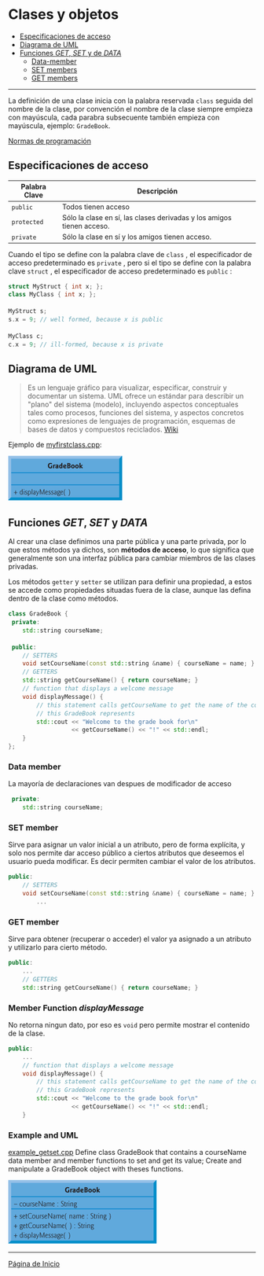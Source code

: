 # Clases y objetos

- [Especificaciones de acceso](#especificaciones-de-acceso)
- [Diagrama de UML](#diagrama-de-uml)
- [Funciones *GET*, *SET* y de *DATA*](#funciones--get----set--y-de--data-)
  + [Data-member](#data-member)
  + [SET members](#set-members)
  + [GET members](#get-members)

---

La definición de una clase inicia con la palabra reservada ```class``` seguida del nombre de la clase, por convención el nombre de la clase siempre empieza con mayúscula, cada parabra subsecuente también empieza con mayúscula, ejemplo: ```GradeBook```.

[Normas de programación](http://cppunit.sourceforge.net/cppunit2/doc/coding_guidelines.html)

## Especificaciones de acceso

| Palabra Clave   | Descripción                                                  |
| --------------- | ------------------------------------------------------------ |
| ```public```    | Todos tienen acceso                                          |
| ```protected``` | Sólo la clase en sí, las clases derivadas y los amigos tienen acceso. |
| ```private```   | Sólo la clase en sí y los amigos tienen acceso.              |

Cuando el tipo se define con la palabra clave de `class` , el especificador de acceso predeterminado es `private` , pero si el tipo se define con la palabra clave `struct` , el especificador de acceso predeterminado es `public` :

```c++
struct MyStruct { int x; };
class MyClass { int x; };

MyStruct s;
s.x = 9; // well formed, because x is public

MyClass c;
c.x = 9; // ill-formed, because x is private
```

## Diagrama de UML

> Es un lenguaje gráfico para visualizar, especificar, construir y documentar un sistema. UML ofrece un estándar para describir un "plano" del sistema (modelo), incluyendo aspectos conceptuales tales como procesos, funciones del sistema, y aspectos concretos como expresiones de lenguajes de programación, esquemas de bases de datos y compuestos reciclados. [Wiki](https://es.wikipedia.org/wiki/Lenguaje_unificado_de_modelado)

Ejemplo de [myfirstclass.cpp](../examples/01_intro_objects/01/myfirstclass.cpp):

![myfirstclass uml](../resources/myfirstclass_uml.jpg)

## Funciones *GET*, *SET* y *DATA*

Al crear una clase definimos una parte pública y una parte privada, por lo que estos métodos ya dichos,  son **métodos de acceso**, lo que significa que generalmente son una interfaz pública para cambiar miembros de las clases privadas.

Los métodos `getter` y `setter` se utilizan para definir una propiedad, a estos se accede como propiedades situadas fuera de la clase, aunque las defina dentro de la clase como métodos.

```c++
class GradeBook {
 private:
    std::string courseName;

 public:
    // SETTERS
    void setCourseName(const std::string &name) { courseName = name; }
    // GETTERS
    std::string getCourseName() { return courseName; }
    // function that displays a welcome message
    void displayMessage() {
        // this statement calls getCourseName to get the name of the course
        // this GradeBook represents
        std::cout << "Welcome to the grade book for\n"
                  << getCourseName() << "!" << std::endl;
    }
};
```

### Data member

La mayoría de declaraciones van despues de modificador de acceso

```c++
 private:
    std::string courseName;
```

### SET member

Sirve para asignar un valor inicial a un atributo, pero de forma explícita,  y solo nos permite dar acceso público a ciertos atributos que deseemos el usuario pueda modificar. Es decir permiten cambiar el valor de los atributos.

```c++
public:
    // SETTERS
    void setCourseName(const std::string &name) { courseName = name; }
		...
```

### GET member

Sirve para obtener (recuperar o acceder) el valor ya asignado a un atributo y utilizarlo para cierto método.

```c++
public:
    ...
    // GETTERS
    std::string getCourseName() { return courseName; }
```

### Member Function ***displayMessage***

No retorna ningun dato, por eso es `void` pero permite mostrar el contenido de la clase. 

```c++
public:
    ...
    // function that displays a welcome message
    void displayMessage() {
        // this statement calls getCourseName to get the name of the course
        // this GradeBook represents
        std::cout << "Welcome to the grade book for\n"
                  << getCourseName() << "!" << std::endl;
    }
```

### Example and UML

[example_getset.cpp](../examples/03_class/01/example_getset.cpp) Define class GradeBook that contains a courseName data member and member functions to set and get its value; Create and manipulate a GradeBook object with theses functions.

![myfirstclass uml](../resources/getsetclass_uml.jpg)

---

[Página de Inicio](https://github.com/mikeguzman/EIF201-Progra-I)